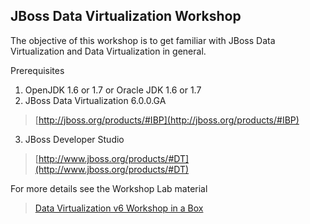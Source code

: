 ## JBoss Data Virtualization Workshop
The objective of this workshop is to get familiar with JBoss Data Virtualization and Data Virtualization in general.

Prerequisites
1. OpenJDK 1.6 or 1.7 or Oracle JDK 1.6 or 1.7
2. JBoss Data Virtualization 6.0.0.GA
>[http://jboss.org/products/#IBP](http://jboss.org/products/#IBP)
3. JBoss Developer Studio
> [http://www.jboss.org/products/#DT](http://www.jboss.org/products/#DT)

For more details see the Workshop Lab material

> [Data Virtualization v6 Workshop in a Box](https://github.com/DataVirtualizationByExample/DVWorkshop/blob/master/Data%20Virtualization%20v6%20Workshop%20in%20a%20Box.odt)
